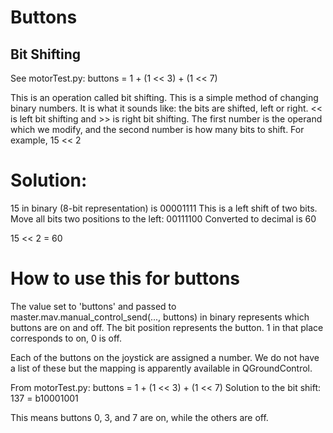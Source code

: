 # Buttons #

## Bit Shifting ##

See motorTest.py:
buttons = 1 + (1 << 3) + (1 << 7)

This is an operation called bit shifting. This is a simple method of changing binary numbers. It is what it sounds like: the bits are shifted, left or right. << is left bit shifting and >> is right bit shifting. The first number is the operand which we modify, and the second number is how many bits to shift. For example,
15 << 2
# Solution:
15 in binary (8-bit representation) is 00001111
This is a left shift of two bits. Move all bits two positions to the left:
00111100
Converted to decimal is 60

15 << 2 = 60

# How to use this for buttons #
The value set to 'buttons' and passed to master.mav.manual_control_send(..., buttons) in binary represents which buttons are on and off.
The bit position represents the button. 1 in that place corresponds to on, 0 is off.

Each of the buttons on the joystick are assigned a number. We do not have a list of these but the mapping is apparently available in QGroundControl.

From motorTest.py:
buttons = 1 + (1 << 3) + (1 << 7)
Solution to the bit shift:
137 = b10001001

This means buttons 0, 3, and 7 are on, while the others are off.
